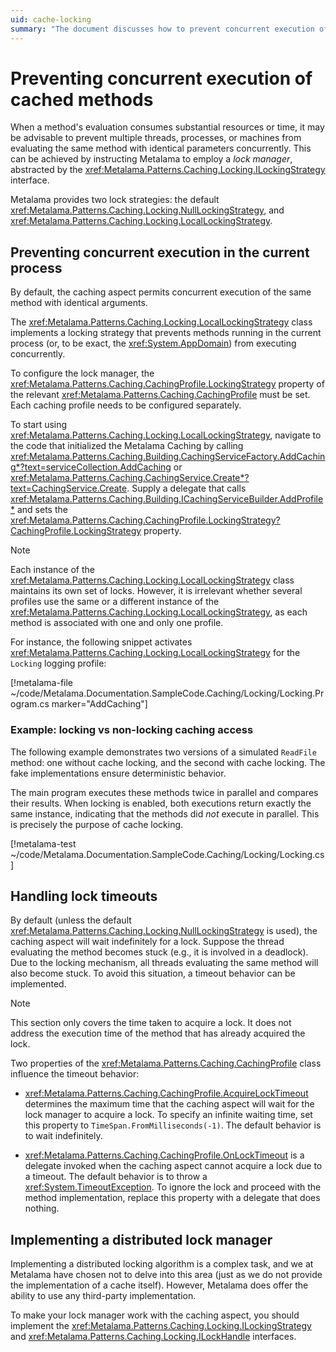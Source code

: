 ```yaml
---
uid: cache-locking
summary: "The document discusses how to prevent concurrent execution of cached methods in Metalama using a lock manager. It covers local and distributed lock strategies, handling lock timeouts, and implementing a distributed lock manager."
---
```

# Preventing concurrent execution of cached methods

When a method's evaluation consumes substantial resources or time, it may be advisable to prevent multiple threads, processes, or machines from evaluating the same method with identical parameters concurrently. This can be achieved by instructing Metalama to employ a _lock manager_, abstracted by the <xref:Metalama.Patterns.Caching.Locking.ILockingStrategy> interface.

Metalama provides two lock strategies: the default <xref:Metalama.Patterns.Caching.Locking.NullLockingStrategy>, and <xref:Metalama.Patterns.Caching.Locking.LocalLockingStrategy>.

## Preventing concurrent execution in the current process

By default, the caching aspect permits concurrent execution of the same method with identical arguments.

The <xref:Metalama.Patterns.Caching.Locking.LocalLockingStrategy> class implements a locking strategy that prevents methods running in the current process (or, to be exact, the <xref:System.AppDomain>) from executing concurrently.

To configure the lock manager, the <xref:Metalama.Patterns.Caching.CachingProfile.LockingStrategy> property of the relevant <xref:Metalama.Patterns.Caching.CachingProfile> must be set. Each caching profile needs to be configured separately.

To start using <xref:Metalama.Patterns.Caching.Locking.LocalLockingStrategy>, navigate to the code that initialized the Metalama Caching by calling <xref:Metalama.Patterns.Caching.Building.CachingServiceFactory.AddCaching*?text=serviceCollection.AddCaching> or <xref:Metalama.Patterns.Caching.CachingService.Create*?text=CachingService.Create>. Supply a delegate that calls <xref:Metalama.Patterns.Caching.Building.ICachingServiceBuilder.AddProfile*> and sets the <xref:Metalama.Patterns.Caching.CachingProfile.LockingStrategy?CachingProfile.LockingStrategy> property.

> [!NOTE]
> Each instance of the <xref:Metalama.Patterns.Caching.Locking.LocalLockingStrategy> class maintains its own set of locks. However, it is irrelevant whether several profiles use the same or a different instance of the <xref:Metalama.Patterns.Caching.Locking.LocalLockingStrategy>, as each method is associated with one and only one profile.

For instance, the following snippet activates <xref:Metalama.Patterns.Caching.Locking.LocalLockingStrategy> for the `Locking` logging profile:

[!metalama-file ~/code/Metalama.Documentation.SampleCode.Caching/Locking/Locking.Program.cs marker="AddCaching"]

### Example: locking vs non-locking caching access

The following example demonstrates two versions of a simulated `ReadFile` method: one without cache locking, and the second with cache locking. The fake implementations ensure deterministic behavior.

The main program executes these methods twice in parallel and compares their results. When locking is enabled, both executions return exactly the same instance, indicating that the methods did _not_ execute in parallel. This is precisely the purpose of cache locking.

[!metalama-test ~/code/Metalama.Documentation.SampleCode.Caching/Locking/Locking.cs]

## Handling lock timeouts

By default (unless the default <xref:Metalama.Patterns.Caching.Locking.NullLockingStrategy> is used), the caching aspect will wait indefinitely for a lock. Suppose the thread evaluating the method becomes stuck (e.g., it is involved in a deadlock). Due to the locking mechanism, all threads evaluating the same method will also become stuck. To avoid this situation, a timeout behavior can be implemented.

> [!NOTE]
> This section only covers the time taken to acquire a lock. It does not address the execution time of the method that has already acquired the lock.

Two properties of the <xref:Metalama.Patterns.Caching.CachingProfile> class influence the timeout behavior:

* <xref:Metalama.Patterns.Caching.CachingProfile.AcquireLockTimeout> determines the maximum time that the caching aspect will wait for the lock manager to acquire a lock. To specify an infinite waiting time, set this property to `TimeSpan.FromMilliseconds(-1)`. The default behavior is to wait indefinitely.

* <xref:Metalama.Patterns.Caching.CachingProfile.OnLockTimeout> is a delegate invoked when the caching aspect cannot acquire a lock due to a timeout. The default behavior is to throw a <xref:System.TimeoutException>. To ignore the lock and proceed with the method implementation, replace this property with a delegate that does nothing.

## Implementing a distributed lock manager

Implementing a distributed locking algorithm is a complex task, and we at Metalama have chosen not to delve into this area (just as we do not provide the implementation of a cache itself). However, Metalama does offer the ability to use any third-party implementation.

To make your lock manager work with the caching aspect, you should implement the <xref:Metalama.Patterns.Caching.Locking.ILockingStrategy> and <xref:Metalama.Patterns.Caching.Locking.ILockHandle> interfaces.

